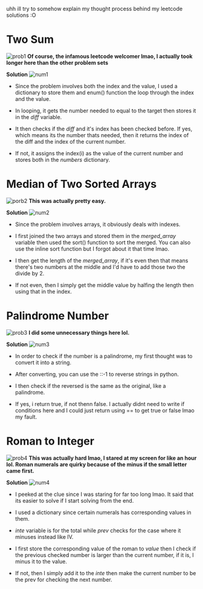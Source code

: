 uhh ill try to somehow explain my thought process behind my leetcode solutions :O

# Two Sum

![prob1](codesnaps/twosumprob.png)
**Of course, the infamous leetcode welcomer lmao, I actually took longer here than the other problem sets**

**Solution**
![num1](codesnaps/twosum.png)

- Since the problem involves both the index and the value, I used a dictionary to store them and enum() function the loop through the index and the value.

- In looping, it gets the number needed to equal to the target then stores it in the *diff* variable.

- It then checks if the *diff* and it's index has been checked before. If yes, which means its the number thats needed, then it returns the index of the diff and the index of the current number.

- If not, it assigns the index(i) as the value of the current number and stores both in the *numbers* dictionary.

# Median of Two Sorted Arrays

![porb2](codesnaps/medianprob.png)
**This was actually pretty easy.**

**Solution**
![num2](codesnaps/median.png)

- Since the problem involves arrays, it obviously deals with indexes.

- I first joined the two arrays and stored them in the *merged_array* variable then used the sort() function to sort the merged. You can also use the inline sort function but I forgot about it that time lmao.

- I then get the length of the *merged_array*, if it's even then that means there's two numbers at the middle and I'd have to add those two the divide by 2.

- If not even, then I simply get the middle value by halfing the length then using that in the index.

# Palindrome Number

![prob3](codesnaps/numpalindromeprob.png)
**I did some unnecessary things here lol.**

**Solution**
![num3](codesnaps/numpalindrome.png)

- In order to check if the number is a palindrome, my first thought was to convert it into a string.

- After converting, you can use the ::-1 to reverse strings in python.

- I then check if the reversed is the same as the original, like a palindrome.

- If yes, i return true, if not thenn false. I actually didnt need to write if conditions here and I could just return using == to get true or false lmao my fault.

# Roman to Integer

![prob4](codesnaps/romanprob.png)
**This was actually hard lmao, I stared at my screen for like an hour lol. Roman numerals are quirky because of the minus if the small letter came first.**

**Solution**
![num4](codesnaps/roman.png)

- I peeked at the clue since I was staring for far too long lmao. It said that its easier to solve if I start solving from the end.

- I used a dictionary since certain numerals has corresponding values in them.

- *inte* variable is for the total while *prev* checks for the case where it minuses instead like IV.

- I first store the corresponding value of the roman to *value* then I check if the previous checked number is larger than the current number, if it is, I minus it to the value.

- If not, then I simply add it to the *inte* then make the current number to be the prev for checking the next number.

































            

